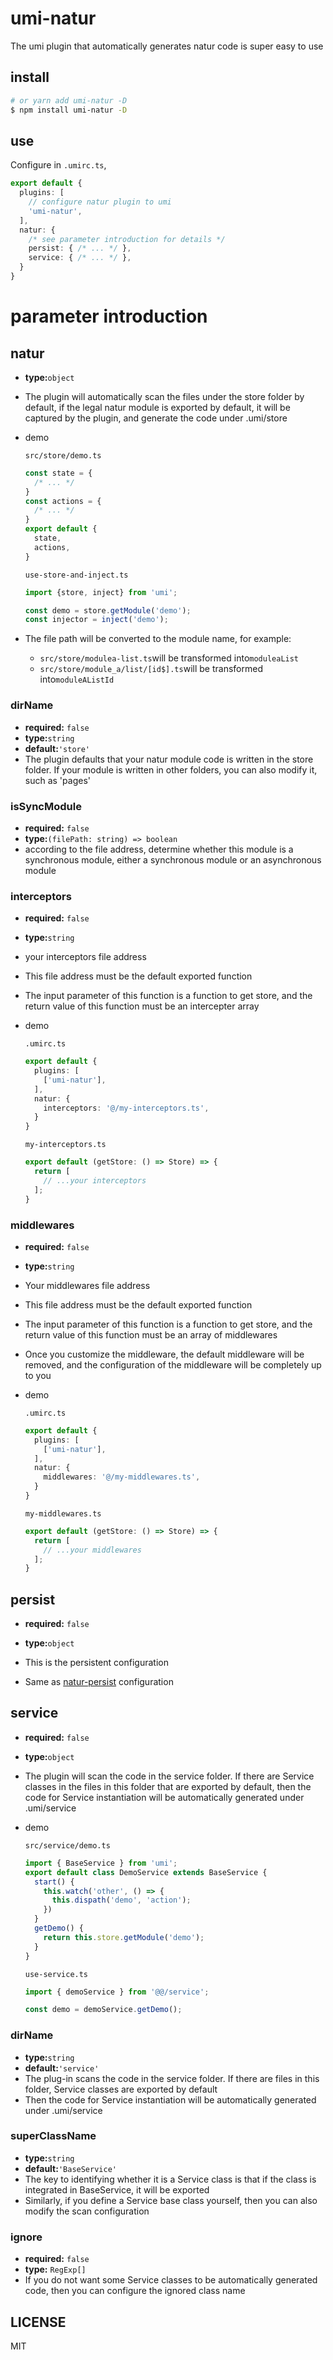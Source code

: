 # umi-natur

The umi plugin that automatically generates natur code is super easy to use

## install

```bash
# or yarn add umi-natur -D
$ npm install umi-natur -D
```

## use

Configure in `.umirc.ts`,

```ts
export default {
  plugins: [
    // configure natur plugin to umi
    'umi-natur',
  ],
  natur: {
    /* see parameter introduction for details */
    persist: { /* ... */ },
    service: { /* ... */ },
  }
}
```

# parameter introduction

## natur

- **type:**`object`
- The plugin will automatically scan the files under the store folder by default, if the legal natur module is exported by default, it will be captured by the plugin, and generate the code under .umi/store
- demo

  `src/store/demo.ts`
  ```ts
  const state = {
    /* ... */
  }
  const actions = {
    /* ... */
  }
  export default {
    state,
    actions,
  }
  ```
  `use-store-and-inject.ts`
  ```ts
  import {store, inject} from 'umi';

  const demo = store.getModule('demo');
  const injector = inject('demo');
  ```
- The file path will be converted to the module name, for example:
  - `src/store/modulea-list.ts`will be transformed into`moduleaList`
  - `src/store/module_a/list/[id$].ts`will be transformed into`moduleAListId`

### dirName

- **required:** `false`
- **type:**`string`
- **default:**`'store'`
- The plugin defaults that your natur module code is written in the store folder. If your module is written in other folders, you can also modify it, such as 'pages'


### isSyncModule
- **required:** `false`
- **type:**`(filePath: string) => boolean`
- according to the file address, determine whether this module is a synchronous module, either a synchronous module or an asynchronous module


### interceptors
- **required:** `false`
- **type:**`string`
- your interceptors file address
- This file address must be the default exported function
- The input parameter of this function is a function to get store, and the return value of this function must be an intercepter array
- demo

  `.umirc.ts`
  ```ts
  export default {
    plugins: [
      ['umi-natur'],
    ],
    natur: {
      interceptors: '@/my-interceptors.ts',
    }
  }
  ```

  `my-interceptors.ts`
  ```ts
  export default (getStore: () => Store) => {
    return [
      // ...your interceptors
    ];
  }
  ```

### middlewares
- **required:** `false`
- **type:**`string`
- Your middlewares file address
- This file address must be the default exported function
- The input parameter of this function is a function to get store, and the return value of this function must be an array of middlewares
- Once you customize the middleware, the default middleware will be removed, and the configuration of the middleware will be completely up to you
- demo

  `.umirc.ts`
  ```ts
  export default {
    plugins: [
      ['umi-natur'],
    ],
    natur: {
      middlewares: '@/my-middlewares.ts',
    }
  }
  ```

  `my-middlewares.ts`
  ```ts
  export default (getStore: () => Store) => {
    return [
      // ...your middlewares
    ];
  }
  ```

## persist

- **required:** `false`
- **type:**`object`

- This is the persistent configuration
- Same as [natur-persist](/natur-persist) configuration

## service

- **required:** `false`
- **type:**`object`
- The plugin will scan the code in the service folder. If there are Service classes in the files in this folder that are exported by default, then the code for Service instantiation will be automatically generated under .umi/service
- demo

  `src/service/demo.ts`
  ```ts
  import { BaseService } from 'umi';
  export default class DemoService extends BaseService {
    start() {
      this.watch('other', () => {
        this.dispath('demo', 'action');
      })
    }
    getDemo() {
      return this.store.getModule('demo');
    }
  }
  ```
  `use-service.ts`
  ```ts
  import { demoService } from '@@/service';

  const demo = demoService.getDemo();
  ```


### dirName

- **type:**`string`
- **default:**`'service'`
- The plug-in scans the code in the service folder. If there are files in this folder, Service classes are exported by default
- Then the code for Service instantiation will be automatically generated under .umi/service

### superClassName

- **type:**`string`
- **default:**`'BaseService'`
- The key to identifying whether it is a Service class is that if the class is integrated in BaseService, it will be exported
- Similarly, if you define a Service base class yourself, then you can also modify the scan configuration

### ignore

- **required:** `false`
- **type:** `RegExp[]`
- If you do not want some Service classes to be automatically generated code, then you can configure the ignored class name


## LICENSE

MIT
